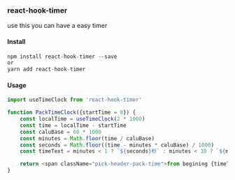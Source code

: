 ### react-hook-timer
use this you can have a easy timer

#### Install
```javascript
npm install react-hook-timer --save
or
yarn add react-hook-timer
```

#### Usage
```javascript
import useTimeClock from 'react-hook-timer'

function PackTimeClock({startTime = 0}) {
    const localTime = useTimeClock(2 * 1000)
    const time = localTime - startTime
    const caluBase = 60 * 1000
    const minutes = Math.floor(time / caluBase)
    const seconds = Math.floor((time - minutes * caluBase) / 1000)
    const timeText = minutes < 1 ? `${seconds}秒` : minutes < 10 ? `${minutes}分钟${seconds}秒` : `${minutes}分钟`

    return <span className="pick-header-pack-time">from begining {timeText}</span>
}
```
